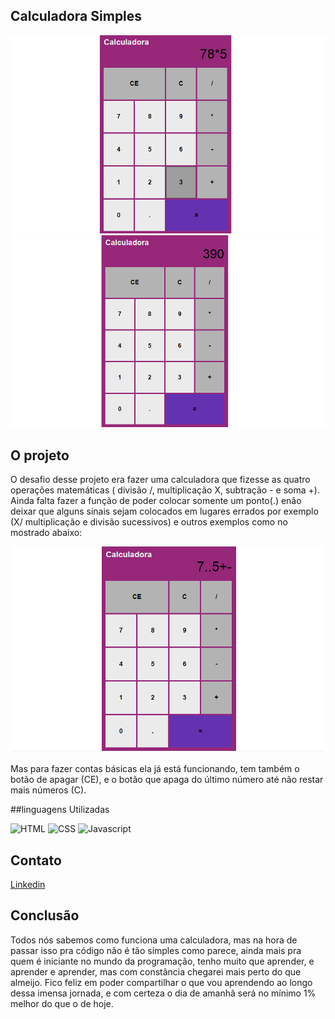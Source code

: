 ## Calculadora Simples

![calculadora1](imagem/calculadora1.png)
![calculadora2](imagem/calculadora2.png)

## O projeto

O desafio desse projeto era fazer uma calculadora que fizesse as quatro operações matemáticas ( divisão /, multiplicação X, subtração - e soma +). Ainda falta fazer a função de poder colocar somente um ponto(.) enão deixar que alguns sinais sejam colocados em lugares errados por exemplo (X/ multiplicação e divisão sucessivos) e outros exemplos   como no mostrado abaixo: 

![calculadora3](imagem/calculadora3.png)

Mas para fazer contas básicas ela já está funcionando, tem também o botão de apagar (CE), e o botão que apaga do último número até não restar mais números (C).

##linguagens Utilizadas

![HTML](https://img.shields.io/badge/HTML5-E34F26?style=for-the-badge&logo=html5&logoColor=white)
![CSS](https://img.shields.io/badge/CSS3-1572B6?style=for-the-badge&logo=css3&logoColor=white)
![Javascript](https://img.shields.io/badge/JavaScript-F7DF1E?style=for-the-badge&logo=javascript&logoColor=black)

## Contato

[Linkedin](https://www.linkedin.com/in/crisleine-erculano/)

## Conclusão

Todos nós sabemos como funciona uma calculadora, mas na hora de passar isso pra código não é tão simples como parece, ainda mais pra quem é iniciante no mundo da programação, tenho muito que aprender, e aprender e aprender, mas com constância chegarei mais perto do que almeijo. Fico feliz em poder compartilhar o que vou aprendendo ao longo dessa imensa jornada, e com certeza o dia de amanhã será no mínimo 1% melhor do que o de hoje.

